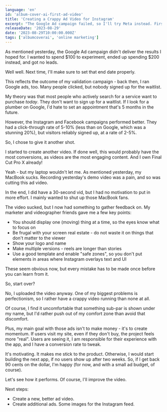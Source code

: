 ```yaml
---
language: 'en'
id: 'album-cover-ai-first-ad-video'
title: 'Creating a Crappy Ad Video for Instagram'
excerpt: "The Google Ad campaign failed, so I'll try Meta instead. First, I needed a video. It turned out to be crappy, but I uploaded it anyway."
releaseDate: '2023-08-29'
date: '2023-08-29T10:00:00.000Z'
tags: ['albumcoverai', 'online marketing']
---
```


As mentioned yesterday, the Google Ad campaign didn't deliver the results I hoped for.
I wanted to spend $100 to experiment, ended up spending $200 instead, and got no leads.

Well well. Next time, I'll make sure to set that end date properly.

This reflects the outcome of my validation campaign - back then, I ran Google ads, too. Many people clicked, but nobody signed up for the waitlist.

My theory was that most people who actively search for a service want to purchase _today_. They don't want to sign up for a waitlist. If I look for a plumber on Google, I'd hate to set an appointment that's 5 months in the future.

However, the Instagram and Facebook campaigns performed better. They had a click-through rate of 5-10% (less than on Google, which was a stunning 20%), but visitors reliably signed up, at a rate of 2-5%.

So, I chose to give it another shot.

I started to create another video. If done well, this would probably have the most conversions, as videos are the most engaging content. And I own Final Cut Pro X already!

Yeah - but my laptop wouldn't let me. As mentioned yesterday, my MacBook sucks. Recording yesterday's demo video was a pain, and so was cutting this ad video.

In the end, I did have a 30-second vid, but I had no motivation to put in more effort. I mainly wanted to shut up those MacBook fans.

The video sucked, but I now had something to gather feedback on. My marketer and videographer friends gave me a few key points:

- You should display one (moving) thing at a time, so the eyes know what to focus on
- Be frugal with your screen real estate - do not waste it on things that don't matter to the viewer
- Show your logo and name
- Make multiple versions - reels are longer than stories
- Use a good template and enable "safe zones", so you don't put elements in areas where Instagram overlays text and UI

These seem obvious now, but every mistake has to be made once before you can learn from it.

So, start over?

No, I uploaded the video anyway. One of my biggest problems is perfectionism, so I rather have a crappy video running than none at all.

Of course, I find it uncomfortable that something sub-par is shown under my name, but I'd rather push out of my comfort zone than avoid that discomfort.

Plus, my main goal with those ads isn't to make money - it's to create momentum.
If users visit my site, even if they don't buy, the project feels more "real". Users are seeing it, I am responsible for their experience with the app, and I have a conversion rate to tweak.

It's motivating. It makes me stick to the product. Otherwise, I would start building the next app, if no users show up after two weeks. So, if I get back 90 cents on the dollar, I'm happy (for now, and with a small ad budget, of course).

Let's see how it performs. Of course, I'll improve the video.

Next steps:

- Create a new, better ad video.
- Create additional ads. Some images for the Instagram feed.
